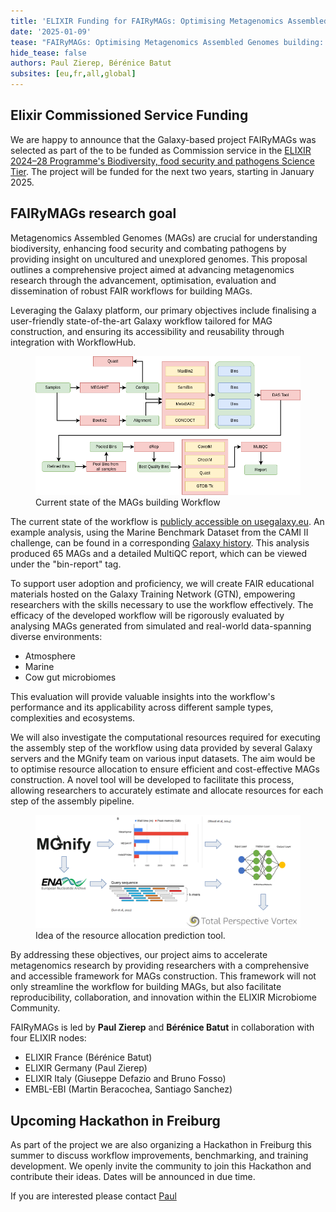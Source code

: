```yaml
---
title: 'ELIXIR Funding for FAIRyMAGs: Optimising Metagenomics Assembled Genomes building'
date: '2025-01-09'
tease: "FAIRyMAGs: Optimising Metagenomics Assembled Genomes building: workflow finalisation, training material development, real data evaluation and resource allocation tool creation"
hide_tease: false
authors: Paul Zierep, Bérénice Batut
subsites: [eu,fr,all,global]
---
```



## Elixir Commissioned Service Funding


We are happy to announce that the Galaxy-based project FAIRyMAGs was selected as part of the 
to be funded as Commission service in the [ELIXIR 2024–28 Programme's Biodiversity, food security and pathogens Science Tier](https://elixir-europe.org/internal-projects/commissioned-services/science/biodiversity-security-pathogens). The project will be funded for the next two years, starting in January 2025.

## FAIRyMAGs research goal

Metagenomics Assembled Genomes (MAGs) are crucial for understanding biodiversity, enhancing food security and combating pathogens by providing insight on uncultured and unexplored genomes. This proposal outlines a comprehensive project aimed at advancing metagenomics research through the advancement, optimisation, evaluation and dissemination of robust FAIR workflows for building MAGs. 

Leveraging the Galaxy platform, our primary objectives include finalising a user-friendly state-of-the-art Galaxy workflow tailored for MAG construction, and ensuring its accessibility and reusability through integration with WorkflowHub. 

<figure>
<img src="Flowchart_Individual_Assembly.png" alt="Workflow"/> 
<figcaption>Current state of the MAGs building Workflow</figcaption> 
</figure>

The current state of the workflow is [publicly accessible on usegalaxy.eu](https://usegalaxy.eu/u/paulzierep/w/mags-individual-workflow). An example analysis, using the Marine Benchmark Dataset from the CAMI II challenge, can be found in a corresponding [Galaxy history](https://usegalaxy.eu/u/paulzierep/h/mags-individual-workflow-cami-ii-marine-dataset). This analysis produced 65 MAGs and a detailed MultiQC report, which can be viewed under the "bin-report" tag.  

To support user adoption and proficiency, we will create FAIR educational materials hosted on the Galaxy Training Network (GTN), empowering researchers with the skills necessary to use the workflow effectively. 
The efficacy of the developed workflow will be rigorously evaluated by analysing MAGs generated from simulated and real-world data-spanning diverse environments: 

* Atmosphere
* Marine 
* Cow gut microbiomes 

This evaluation will provide valuable insights into the workflow's performance and its applicability across different sample types, complexities and ecosystems.

We will also investigate the computational resources required for executing the assembly step of the workflow using data provided by several Galaxy servers and the MGnify team on various input datasets. The aim would be to optimise resource allocation to ensure efficient and cost-effective MAGs construction. A novel tool will be developed to facilitate this process, allowing researchers to accurately estimate and allocate resources for each step of the assembly pipeline. 

<figure>
<img src="ML_tool.png" alt="ML Tools"/> 
<figcaption>Idea of the resource allocation prediction tool.</figcaption> 
</figure>

By addressing these objectives, our project aims to accelerate metagenomics research by providing researchers with a comprehensive and accessible framework for MAGs construction. This framework will not only streamline the workflow for building MAGs, but also facilitate reproducibility, collaboration, and innovation within the ELIXIR Microbiome Community.

FAIRyMAGs is led by **Paul Zierep** and **Bérénice Batut** in collaboration with four ELIXIR nodes:

* ELIXIR France (Bérénice Batut)
* ELIXIR Germany (Paul Zierep)
* ELIXIR Italy (Giuseppe Defazio and Bruno Fosso)
* EMBL-EBI (Martin Beracochea, Santiago Sanchez)

## Upcoming Hackathon in Freiburg

As part of the project we are also organizing a Hackathon in Freiburg this summer to discuss workflow improvements, benchmarking, and training development. We openly invite the community to join this Hackathon and contribute their ideas. Dates will be announced in due time. 

If you are interested please contact [Paul](mailto:paul.zierep@gmail.com)